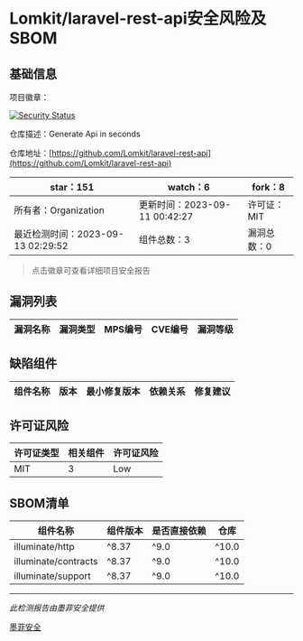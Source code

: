# Lomkit/laravel-rest-api安全风险及SBOM

## 基础信息

项目徽章：

[![Security Status](https://www.murphysec.com/platform3/v31/badge/1701664066908241920.svg)](https://www.murphysec.com/console/report/1701300989637476352/1701664066908241920)

仓库描述：Generate Api in seconds

仓库地址：[https://github.com/Lomkit/laravel-rest-api](https://github.com/Lomkit/laravel-rest-api)

| star：151 | watch：6 | fork：8 |
| ----------- | -------------- | ------------ |
| 所有者：Organization | 更新时间：2023-09-11 00:42:27 | 许可证：MIT |
| 最近检测时间：2023-09-13 02:29:52 | 组件总数：3 | 漏洞总数：0 |

> 点击徽章可查看详细项目安全报告



## 漏洞列表

| 漏洞名称 | 漏洞类型 | MPS编号 | CVE编号 | 漏洞等级 |
| ------- | ------ | ------- | ------ | ----- |





## 缺陷组件

| 组件名称 | 版本 | 最小修复版本 | 依赖关系 | 修复建议 |
| -------- | ---- | ------------ | -------- | -------- |





## 许可证风险

| 许可证类型 | 相关组件 | 许可证风险 |
| ---------- | -------- | ---------- |
|MIT|3|Low|




## SBOM清单

| 组件名称 | 组件版本 | 是否直接依赖 | 仓库 |
| -------- | -------- | ------------ | ---- |
|illuminate/http|^8.37|^9.0|^10.0|间接依赖|composer|
|illuminate/contracts|^8.37|^9.0|^10.0|间接依赖|composer|
|illuminate/support|^8.37|^9.0|^10.0|间接依赖|composer|


------

*此检测报告由墨菲安全提供*

[墨菲安全](www.murphysec.com)